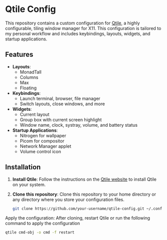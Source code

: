 # Qtile Config

This repository contains a custom configuration for [Qtile](https://www.qtile.org/), a highly configurable, tiling window manager for X11. This configuration is tailored to my personal workflow and includes keybindings, layouts, widgets, and startup applications.

## Features

- **Layouts**:
  - MonadTall
  - Columns
  - Max
  - Floating
- **Keybindings**:
  - Launch terminal, browser, file manager
  - Switch layouts, close windows, and more
- **Widgets**:
  - Current layout
  - Group box with current screen highlight
  - Window name, clock, systray, volume, and battery status
- **Startup Applications**:
  - Nitrogen for wallpaper
  - Picom for compositor
  - Network Manager applet
  - Volume control icon

## Installation

1. **Install Qtile**:
   Follow the instructions on the [Qtile website](https://www.qtile.org/) to install Qtile on your system.

2. **Clone this repository**:
   Clone this repository to your home directory or any directory where you store your configuration files.

   ```bash
   git clone https://github.com/your-username/qtile-config.git ~/.config/qtile

Apply the configuration: After cloning, restart Qtile or run the following command to apply the configuration
  ```bash
  qtile cmd-obj -o cmd -f restart

